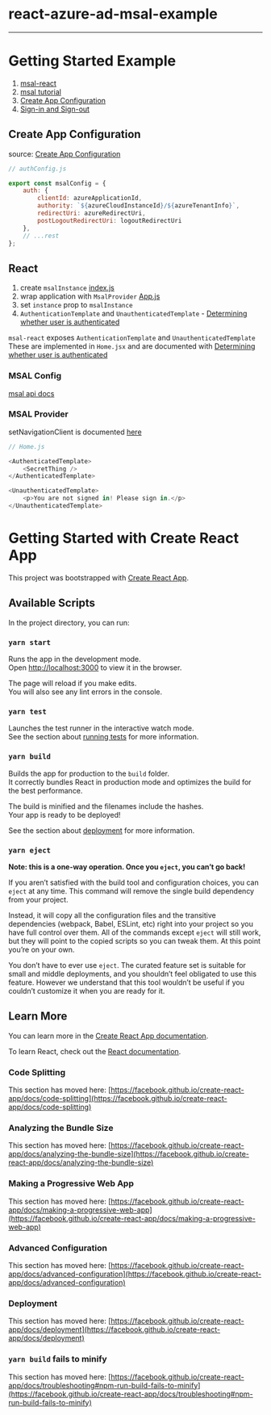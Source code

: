 # react-azure-ad-msal-example
---

# Getting Started Example

1. [msal-react](https://github.com/AzureAD/microsoft-authentication-library-for-js/blob/dev/lib/msal-react/docs/getting-started.md#getting-started)
1. [msal tutorial](https://docs.microsoft.com/en-us/azure/active-directory/develop/tutorial-v2-react)
1. [Create App Configuration](https://docs.microsoft.com/en-us/azure/active-directory/develop/scenario-spa-app-registration)
1. [Sign-in and Sign-out](https://docs.microsoft.com/en-us/azure/active-directory/develop/scenario-spa-sign-in?tabs=react)


## Create App Configuration
source: [Create App Configuration](https://docs.microsoft.com/en-us/azure/active-directory/develop/scenario-spa-app-registration)

```javascript
// authConfig.js

export const msalConfig = {
    auth: {
        clientId: azureApplicationId,
        authority: `${azureCloudInstanceId}/${azureTenantInfo}`,
        redirectUri: azureRedirectUri,
        postLogoutRedirectUri: logoutRedirectUri
    },
    // ...rest
};

```


## React
1. create `msalInstance` [index.js](https://github.com/FreakinWard/react-azure-ad-msal-example/blob/2ad149a9d49ed1c641021517fb480b111ef04302/src/index.js#L10)
1. wrap application with `MsalProvider` [App.js]()
1. set `instance` prop to `msalInstance`
1. `AuthenticationTemplate` and `UnauthenticatedTemplate` - [Determining whether user is authenticated](https://github.com/AzureAD/microsoft-authentication-library-for-js/blob/dev/lib/msal-react/docs/getting-started.md#determining-whether-a-user-is-authenticated) 

`msal-react` exposes `AuthenticationTemplate` and `UnauthenticatedTemplate`
These are implemented in `Home.jsx` and are documented with [Determining whether user is authenticated](https://github.com/AzureAD/microsoft-authentication-library-for-js/blob/dev/lib/msal-react/docs/getting-started.md#determining-whether-a-user-is-authenticated) 



### MSAL Config
[msal api docs](https://github.com/AzureAD/microsoft-authentication-library-for-js/blob/dev/lib/msal-browser/docs/initialization.md)



### MSAL Provider
setNavigationClient is documented [here](https://github.com/AzureAD/microsoft-authentication-library-for-js/blob/dev/lib/msal-react/docs/performance.md#how-to-configure-azuremsal-react-to-use-your-routers-navigate-function-for-client-side-navigation)


```javascript
// Home.js

<AuthenticatedTemplate>
    <SecretThing />
</AuthenticatedTemplate>

<UnauthenticatedTemplate>
    <p>You are not signed in! Please sign in.</p>
</UnauthenticatedTemplate>

```



# Getting Started with Create React App

This project was bootstrapped with [Create React App](https://github.com/facebook/create-react-app).

## Available Scripts

In the project directory, you can run:

### `yarn start`

Runs the app in the development mode.\
Open [http://localhost:3000](http://localhost:3000) to view it in the browser.

The page will reload if you make edits.\
You will also see any lint errors in the console.

### `yarn test`

Launches the test runner in the interactive watch mode.\
See the section about [running tests](https://facebook.github.io/create-react-app/docs/running-tests) for more information.

### `yarn build`

Builds the app for production to the `build` folder.\
It correctly bundles React in production mode and optimizes the build for the best performance.

The build is minified and the filenames include the hashes.\
Your app is ready to be deployed!

See the section about [deployment](https://facebook.github.io/create-react-app/docs/deployment) for more information.

### `yarn eject`

**Note: this is a one-way operation. Once you `eject`, you can’t go back!**

If you aren’t satisfied with the build tool and configuration choices, you can `eject` at any time. This command will remove the single build dependency from your project.

Instead, it will copy all the configuration files and the transitive dependencies (webpack, Babel, ESLint, etc) right into your project so you have full control over them. All of the commands except `eject` will still work, but they will point to the copied scripts so you can tweak them. At this point you’re on your own.

You don’t have to ever use `eject`. The curated feature set is suitable for small and middle deployments, and you shouldn’t feel obligated to use this feature. However we understand that this tool wouldn’t be useful if you couldn’t customize it when you are ready for it.

## Learn More

You can learn more in the [Create React App documentation](https://facebook.github.io/create-react-app/docs/getting-started).

To learn React, check out the [React documentation](https://reactjs.org/).

### Code Splitting

This section has moved here: [https://facebook.github.io/create-react-app/docs/code-splitting](https://facebook.github.io/create-react-app/docs/code-splitting)

### Analyzing the Bundle Size

This section has moved here: [https://facebook.github.io/create-react-app/docs/analyzing-the-bundle-size](https://facebook.github.io/create-react-app/docs/analyzing-the-bundle-size)

### Making a Progressive Web App

This section has moved here: [https://facebook.github.io/create-react-app/docs/making-a-progressive-web-app](https://facebook.github.io/create-react-app/docs/making-a-progressive-web-app)

### Advanced Configuration

This section has moved here: [https://facebook.github.io/create-react-app/docs/advanced-configuration](https://facebook.github.io/create-react-app/docs/advanced-configuration)

### Deployment

This section has moved here: [https://facebook.github.io/create-react-app/docs/deployment](https://facebook.github.io/create-react-app/docs/deployment)

### `yarn build` fails to minify

This section has moved here: [https://facebook.github.io/create-react-app/docs/troubleshooting#npm-run-build-fails-to-minify](https://facebook.github.io/create-react-app/docs/troubleshooting#npm-run-build-fails-to-minify)
